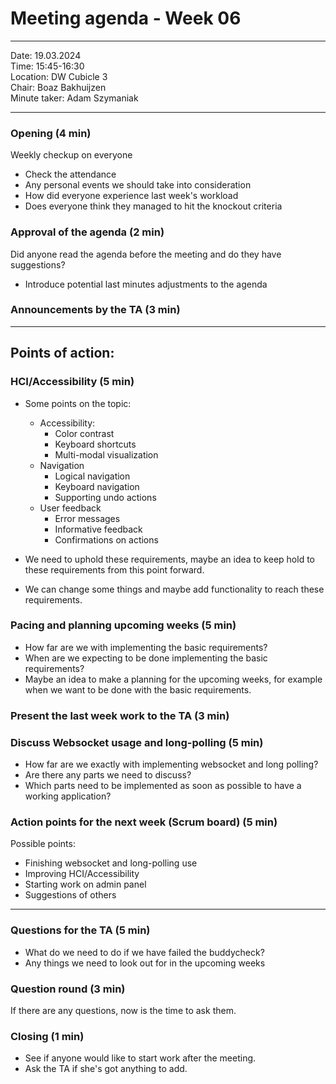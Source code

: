 # Meeting agenda - Week 06

---

Date:           19.03.2024\
Time:           15:45-16:30\
Location:     DW Cubicle 3 \
Chair:          Boaz Bakhuijzen\
Minute taker:     Adam Szymaniak

---

### Opening (4 min)

Weekly checkup on everyone
* Check the attendance
* Any personal events we should take into consideration
* How did everyone experience last week's workload
* Does everyone think they managed to hit the knockout criteria

### Approval of the agenda (2 min)
Did anyone read the agenda before the meeting and do they have suggestions?
 - Introduce potential last minutes adjustments to the agenda

### Announcements by the TA (3 min)

---

## Points of action:

### HCI/Accessibility (5 min)
* Some points on the topic:
  - Accessibility:
    - Color contrast
    - Keyboard shortcuts
    - Multi-modal visualization 
  - Navigation
    - Logical navigation
    - Keyboard navigation
    - Supporting undo actions
  - User feedback
    - Error messages
    - Informative feedback
    - Confirmations on actions

* We need to uphold these requirements, maybe an idea to keep hold to these requirements from this point forward.
* We can change some things and maybe add functionality to reach these requirements.

### Pacing and planning upcoming weeks (5 min)
* How far are we with implementing the basic requirements?
* When are we expecting to be done implementing the basic requirements?
* Maybe an idea to make a planning for the upcoming weeks, 
for example when we want to be done with the basic requirements.

### Present the last week work to the TA (3 min)

### Discuss Websocket usage and long-polling (5 min)
* How far are we exactly with implementing websocket and long polling?
* Are there any parts we need to discuss?
* Which parts need to be implemented as soon as possible to have a working application?

### Action points for the next week (Scrum board) (5 min)

Possible points:
- Finishing websocket and long-polling use
- Improving HCI/Accessibility 
- Starting work on admin panel
- Suggestions of others

---

### Questions for the TA (5 min)
- What do we need to do if we have failed the buddycheck?
- Any things we need to look out for in the upcoming weeks

### Question round (3 min)
If there are any questions, now is the time to ask them.

### Closing (1 min)
* See if anyone would like to start work after the meeting.
* Ask the TA if she's got anything to add.
